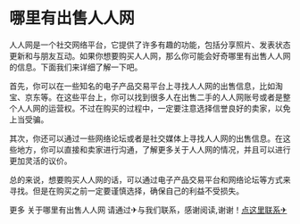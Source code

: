 # 哪里有出售人人网

人人网是一个社交网络平台，它提供了许多有趣的功能，包括分享照片、发表状态更新和与朋友互动。如果你想要购买人人网，那么你可能会好奇哪里有出售人人网的信息。下面我们来详细了解一下吧。

首先，你可以在一些知名的电子产品交易平台上寻找人人网的出售信息，比如淘宝、京东等。在这些平台上，你可以找到很多人在出售二手的人人网账号或者是整个人人网的运营权。不过在购买的过程中，一定要注意选择信誉良好的卖家，以免上当受骗。

其次，你还可以通过一些网络论坛或者是社交媒体上寻找人人网的出售信息。在这些地方，你可以直接和卖家进行沟通，了解更多关于人人网的情况，并且可以进行更加灵活的议价。

总的来说，想要购买人人网的话，可以通过电子产品交易平台和网络论坛等方式来寻找。但是在购买之前一定要谨慎选择，确保自己的利益不受损失。

更多 关于哪里有出售人人网 请通过✈与我们联系，感谢阅读,谢谢！[点这里联系✈](https://www.k02.cc)